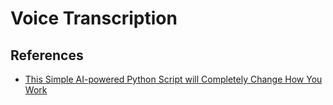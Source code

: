 # Voice Transcription


## References

- [This Simple AI-powered Python Script will Completely Change How You Work](https://pub.towardsai.net/this-simple-ai-powered-python-script-will-completely-change-how-you-work-8ab077a5d088)